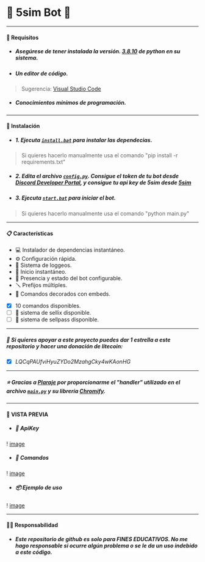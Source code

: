 # 🤖 5sim Bot 🤖
***
#### 🔐 Requisitos
* ##### Asegúrese de tener instalada la versión. [3.8.10](https://www.python.org/ftp/python/3.8.10/python-3.8.10-amd64.exe) de python en su sistema.
* ##### Un editor de código. 
> Sugerencia: [Visual Studio Code](https://code.visualstudio.com/Download)
* ##### Conocimientos mínimos de programación.

***
#### 🔧 Instalación

* ##### 1. Ejecuta [`install.bat`](install.bat) para instalar las dependecias.
> Si quieres hacerlo manualmente usa el comando "pip install -r requirements.txt"

* ##### 2. Edita el archivo [`config.py`](config.py). Consigue el token de tu bot desde [Discord Developer Portal](https://discord.com/developers/applications/), y consigue tu api key de _5sim_ desde [5sim](https://5sim.net/settings/security)

* ##### 3. Ejecuta [`start.bat`](start.bat) para iniciar el bot.
> Si quieres hacerlo manualmente usa el comando "python main.py"

***


#### 📋 Características

* 💻 Instalador de dependencias instantáneo.
* ⚙️ Configuración rápida.
* 📀 Sistema de loggeos.
* 🚀 Inicio instantáneo.
* 👤 Presencia y estado del bot configurable.
* 🪛 Prefijos múltiples.
* 🌺 Comandos decorados con embeds.

- [x] 10 comandos disponibles.
- [ ] 🛒 sistema de sellix disponible.
- [ ] 🛒 sistema de sellpass disponible.
***
##### 💖 Si quieres apoyar a este proyecto puedes dar 1 estrella a este repositorio y hacer una donación de litecoin:

- [x] _LQCqPAUfviHyuZYDo2MzahgCky4wKAonHG_
***
##### ⭐ *Gracias a [Plaraje](https://github.com/plaraje) por proporcionarme el "handler" utilizado en el archivo [`main.py`](main.py) y su librería [Chromify](https://github.com/plaraje/Chromify).*

***
#### 👀 VISTA PREVIA

* ##### 🔑 ApiKey

! [image](5sim-discord-bot\data\img_ejemplo\api_key.jpg)

* ##### 🧰 Comandos

! [image](\data\img_ejemplo\todos_cmds.jpg)

* ##### 📦 Ejemplo de uso

! [image](\data\img_ejemplo\vista_previa.jpg)

***
#### 👮‍♂️ Responsabilidad

* ##### Este repositorio de github es solo para FINES EDUCATIVOS. No me hago responsable si ocurre algún problema o se le da un uso indebido a este código.
